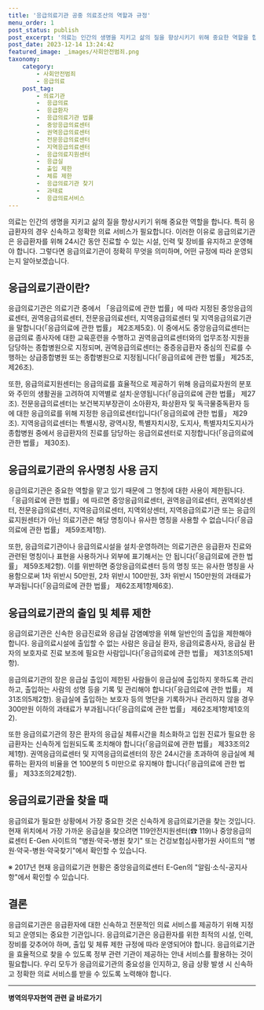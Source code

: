 ```yaml
---
title: '응급의료기관 공중 의료조산의 역할과 규정'
menu_order: 1
post_status: publish
post_excerpt: '의료는 인간의 생명을 지키고 삶의 질을 향상시키기 위해 중요한 역할을 합니다. 특히 응급환자의 경우 신속하고 정확한 의료 서비스가 필요합니다. 이러한 이유로 응급의료기관은 응급환자를 위해 24시간 동안 진료할 수 있는 시설, 인력 및 장비를 유지하고 운영해야 합니다. 그렇다면 응급의료기관이 정확히 무엇을 의미하며, 어떤 규정에 따라 운영되는지 알아보겠습니다.'
post_date: 2023-12-14 13:24:42
featured_image: _images/사회안전범죄.png
taxonomy:
    category:
        - 사회안전범죄
        - 응급의료
    post_tag:
        - 의료기관
        -  응급의료
        -  응급환자
        -  응급의료기관 법률
        -  중앙응급의료센터
        -  권역응급의료센터
        -  전문응급의료센터
        -  지역응급의료센터
        -  응급의료지원센터
        -  응급실
        -  출입 제한
        -  체류 제한
        -  응급의료기관 찾기
        -  과태료
        -  응급의료서비스
---
```



의료는 인간의 생명을 지키고 삶의 질을 향상시키기 위해 중요한 역할을 합니다. 특히 응급환자의 경우 신속하고 정확한 의료 서비스가 필요합니다. 이러한 이유로 응급의료기관은 응급환자를 위해 24시간 동안 진료할 수 있는 시설, 인력 및 장비를 유지하고 운영해야 합니다. 그렇다면 응급의료기관이 정확히 무엇을 의미하며, 어떤 규정에 따라 운영되는지 알아보겠습니다.

## 응급의료기관이란?

응급의료기관은 의료기관 중에서 「응급의료에 관한 법률」에 따라 지정된 중앙응급의료센터, 권역응급의료센터, 전문응급의료센터, 지역응급의료센터 및 지역응급의료기관을 말합니다(「응급의료에 관한 법률」 제2조제5호). 이 중에서도 중앙응급의료센터는 응급의료 종사자에 대한 교육훈련을 수행하고 권역응급의료센터와의 업무조정·지원을 담당하는 종합병원으로 지정되며, 권역응급의료센터는 중증응급환자 중심의 진료를 수행하는 상급종합병원 또는 종합병원으로 지정됩니다(「응급의료에 관한 법률」 제25조, 제26조).

또한, 응급의료지원센터는 응급의료를 효율적으로 제공하기 위해 응급의료자원의 분포와 주민의 생활권을 고려하여 지역별로 설치·운영됩니다(「응급의료에 관한 법률」 제27조). 전문응급의료센터는 보건복지부장관이 소아환자, 화상환자 및 독극물중독환자 등에 대한 응급의료를 위해 지정한 응급의료센터입니다(「응급의료에 관한 법률」 제29조). 지역응급의료센터는 특별시장, 광역시장, 특별자치시장, 도지사, 특별자치도지사가 종합병원 중에서 응급환자의 진료를 담당하는 응급의료센터로 지정합니다(「응급의료에 관한 법률」 제30조).

## 응급의료기관의 유사명칭 사용 금지

응급의료기관은 중요한 역할을 맡고 있기 때문에 그 명칭에 대한 사용이 제한됩니다. 「응급의료에 관한 법률」에 따르면 중앙응급의료센터, 권역응급의료센터, 권역외상센터, 전문응급의료센터, 지역응급의료센터, 지역외상센터, 지역응급의료기관 또는 응급의료지원센터가 아닌 의료기관은 해당 명칭이나 유사한 명칭을 사용할 수 없습니다(「응급의료에 관한 법률」 제59조제1항).

또한, 응급의료기관이나 응급의료시설을 설치·운영하려는 의료기관은 응급환자 진료와 관련된 명칭이나 표현을 사용하거나 외부에 표기해서는 안 됩니다(「응급의료에 관한 법률」 제59조제2항). 이를 위반하면 중앙응급의료센터 등의 명칭 또는 유사한 명칭을 사용함으로써 1차 위반시 50만원, 2차 위반시 100만원, 3차 위반시 150만원의 과태료가 부과됩니다(「응급의료에 관한 법률」 제62조제1항제6호).

## 응급의료기관의 출입 및 체류 제한

응급의료기관은 신속한 응급진료와 응급실 감염예방을 위해 일반인의 출입을 제한해야 합니다. 응급의료시설에 출입할 수 없는 사람은 응급실 환자, 응급의료종사자, 응급실 환자의 보호자로 진료 보조에 필요한 사람입니다(「응급의료에 관한 법률」 제31조의5제1항).

응급의료기관의 장은 응급실 출입이 제한된 사람들이 응급실에 출입하지 못하도록 관리하고, 출입하는 사람의 성명 등을 기록 및 관리해야 합니다(「응급의료에 관한 법률」 제31조의5제2항). 응급실에 출입하는 보호자 등의 명단을 기록하거나 관리하지 않을 경우 300만원 이하의 과태료가 부과됩니다(「응급의료에 관한 법률」 제62조제1항제1호의2).

또한 응급의료기관의 장은 환자의 응급실 체류시간을 최소화하고 입원 진료가 필요한 응급환자는 신속하게 입원되도록 조치해야 합니다(「응급의료에 관한 법률」 제33조의2제1항). 권역응급의료센터 및 지역응급의료센터의 장은 24시간을 초과하여 응급실에 체류하는 환자의 비율을 연 100분의 5 미만으로 유지해야 합니다(「응급의료에 관한 법률」 제33조의2제2항).

## 응급의료기관을 찾을 때

응급의료가 필요한 상황에서 가장 중요한 것은 신속하게 응급의료기관을 찾는 것입니다. 현재 위치에서 가장 가까운 응급실을 찾으려면 119안전지원센터(☎ 119)나 중앙응급의료센터 E-Gen 사이트의 "병원·약국-병원 찾기" 또는 건겅보험심사평가원 사이트의 "병원·약국-병원·약국찾기"에서 확인할 수 있습니다.

※ 2017년 현재 응급의료기관 현황은 중앙응급의료센터 E-Gen의 "알림·소식-공지사항"에서 확인할 수 있습니다.

## 결론

응급의료기관은 응급환자에 대한 신속하고 전문적인 의료 서비스를 제공하기 위해 지정되고 운영되는 중요한 기관입니다. 응급의료기관은 응급환자를 위한 최적의 시설, 인력, 장비를 갖추어야 하며, 출입 및 체류 제한 규정에 따라 운영되어야 합니다. 응급의료기관을 효율적으로 찾을 수 있도록 정부 관련 기관이 제공하는 안내 서비스를 활용하는 것이 필요합니다. 우리 모두가 응급의료기관의 중요성을 인지하고, 응급 상황 발생 시 신속하고 정확한 의료 서비스를 받을 수 있도록 노력해야 합니다.
<!-- wp:separator -->
<hr class="wp-block-separator has-alpha-channel-opacity"/>
<!-- /wp:separator -->

<!-- wp:group {"backgroundColor":"base","layout":{"type":"constrained"}} -->
<div class="wp-block-group has-base-background-color has-background"><!-- wp:paragraph {"align":"center","fontSize":"medium"} -->
<p class="has-text-align-center has-large-font-size"><strong>병역의무자현역 관련 글 바로가기</strong></p>
<!-- /wp:paragraph -->


<!-- wp:latest-posts
{"categories":[{"id":9912,"count":19,"description":"","link":"https://uknowlaw.com/category/%eb%b3%91%ec%97%ad%ec%9d%98%eb%ac%b4%ec%9e%90%ed%98%84%ec%97%ad/","name":"병역의무자현역","slug":"병역의무자현역","taxonomy":"category","parent":0,"meta":[],"_links":{"self":[{"href":"https://uknowlaw.com/wp-json/wp/v2/categories/9912"}],"collection":[{"href":"https://uknowlaw.com/wp-json/wp/v2/categories"}],"about":[{"href":"https://uknowlaw.com/wp-json/wp/v2/taxonomies/category"}],"wp:post_type":[{"href":"https://uknowlaw.com/wp-json/wp/v2/posts?categories=9912"}],"curies":[{"name":"wp","href":"https://api.w.org/{rel}","templated":true}]}}],"postsToShow":100,"excerptLength":28,"postLayout":"grid","columns":2,"featuredImageAlign":"left","featuredImageSizeSlug":"large","fontSize":"small"} /--></div>
<!-- /wp:group -->
